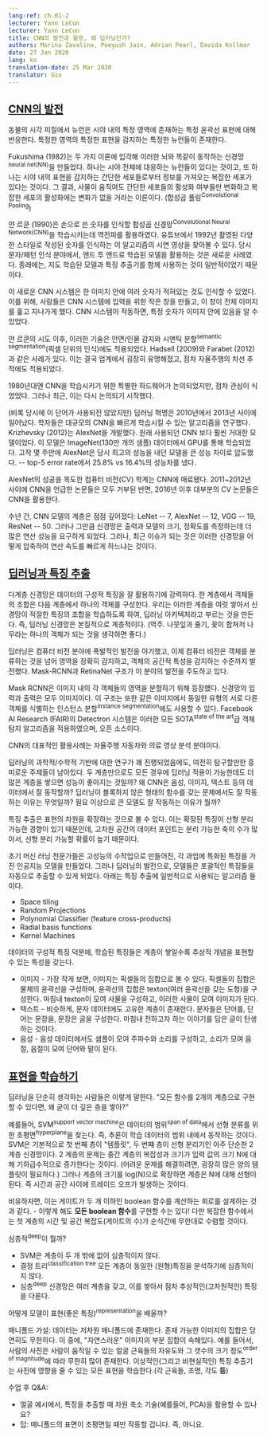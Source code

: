 ```yaml
---
lang-ref: ch.01-2
lecturer: Yann LeCun
lecturer: Yann LeCun
title: CNN의 발전과 활용, 왜 딥러닝인가?
authors: Marina Zavalina, Peeyush Jain, Adrian Pearl, Davida Kollmar
date: 27 Jan 2020
lang: ko
translation-date: 25 Mar 2020
translator: Gio
---
```



## [CNN의 발전](https://www.youtube.com/watch?v=0bMe_vCZo30&t=2965s)

<!-- In animal brains, neurons react to edges that are at particular orientations. Groups of neurons that react to the same orientations are replicated over all of the visual field.
-->
동물의 시각 피질에서 뉴런은 시야 내의 특정 영역에 존재하는 특정 윤곽선 표현에 대해 반응한다. 특정한 영역의 특정한 표현을 감지하는 특정한 뉴런들이 존재한다.

<!--Fukushima (1982) built a neural net (NN) that worked the same way as the brain, based on two concepts. First, neurons are replicated across the visual field. Second, there are complex cells that pool the information from simple cells (orientation-selective units). As a result, the shift of the picture will change the activation of simple cells, but will not influence the integrated activation of the complex cell (convolutional pooling).
-->
Fukushima (1982)는 두 가지 이론에 입각해 이러한 뇌와 똑같이 동작하는 신경망<sup>neural net(NN)</sup>을 만들었다. 하나는 시야 전체에 대응하는 뉴런들이 있다는 것이고, 또 하나는 시야 내의 표현을 감지하는 간단한 세포들로부터 정보를 가져오는 복잡한 세포가 있다는 것이다. 그 결과, 사물이 움직여도 간단한 세포들의 활성화 여부들만 변화하고 복잡한 세포의 활성화에는 변화가 없을 거라는 이론이다. (합성곱 풀링<sup>Convolutional Pooling</sup>)

<!--LeCun (1990) used backprop to train a CNN to recognize handwritten digits. There is a demo from 1992 where the algorithm recognizes the digits of any style. Doing character/pattern recognition using a model that is trained end-to-end was new at that time. Previously, people had used feature extractors with a supervised model on top.
-->
얀 르쿤 (1990)은 손으로 쓴 숫자를 인식할 합성곱 신경망<sup>Convolutional Neural Network(CNN)</sup>을 학습시키는데 역전파를 활용하였다. 유튜브에서 1992년 촬영된 다양한 스타일로 작성된 숫자를 인식하는 이 알고리즘의 시연 영상을 찾아볼 수 있다. 당시 문자/패턴 인식 분야에서, 앤드 투 앤드로 학습된 모델을 활용하는 것은 새로운 사례였다. 종래에는, 지도 학습된 모델과 특징 추출기를 함께 사용하는 것이 일반적이었기 때문이다.

<!--These new CNN systems could recognize multiple characters in the image at the same time. To do it, people used a small input window for a CNN and swiped it over the whole image. If it activated, it meant there was a particular character present.
-->
이 새로운 CNN 시스템은 한 이미지 안에 여러 숫자가 적혀있는 것도 인식할 수 있었다. 이를 위해, 사람들은 CNN 시스템에 입력을 위한 작은 창을 만들고, 이 창이 전체 이미지를 훑고 지나가게 했다. CNN 시스템이 작동하면, 특정 숫자가 이미지 안에 있음을 알 수 있었다.

<!--Later, this idea was applied to faces/people detection and semantic segmentation (pixel-wise classification). Examples include Hadsell (2009) and Farabet (2012). This eventually became popular in industry, used in autonomous driving applications such as lane tracking.
-->
얀 르쿤의 시도 이후, 이러한 기술은 안면/인물 감지와 시맨틱 분할<sup>semantic segmentation</sup>(픽셀 단위의 인식)에도 적용되었다. Hadsell (2009)와 Farabet (2012)과 같은 사례가 있다. 이는 결국 업계에서 굉장히 유명해졌고, 점차 자율주행의 차선 추적에도 적용되었다.

<!--Special types of hardware to train CNN were a hot topic in the 1980s, then the interest dropped, and now it has become popular again.
-->
1980년대엔 CNN을 학습시키기 위한 특별한 하드웨어가 논의되었지만, 점차 관심이 식었었다. 그러나 최근, 이는 다시 논의되기 시작했다.

<!--The deep learning (though the term was not used at that time) revolution started in 2010-2013. Researchers focused on inventing algorithms that could help train large CNNs faster. Krizhevsky (2012) came up with AlexNet, which was a much larger CNN than those used before, and trained it on ImageNet (1.3 million samples) using GPUs. After running for a couple of weeks AlexNet beat the performance of the best competing systems by a large margin -- a 25.8% vs 16.4% top-5 error rate.
-->
(비록 당시에 이 단어가 사용되진 않았지만) 딥러닝 혁명은 2010년에서 2013년 사이에 일어났다. 학자들은 대규모의 CNN을 빠르게 학습시킬 수 있는 알고리즘을 연구했다. Krizhevsky (2012)는 AlexNet을 개발했다. 원래 사용되던 CNN 보다 훨씬 거대한 모델이었다. 이 모델은 ImageNet(130만 개의 샘플) 데이터에서 GPU를 통해 학습되었다. 고작 몇 주만에 AlexNet은 당시 최고의 성능을 내던 모델을 큰 성능 차이로 압도했다. -- top-5 error rate에서 25.8% vs 16.4%의 성능차를 냈다.

<!--After seeing AlexNet's success, the computer vision (CV) community was convinced that CNNs work. While all papers from 2011-2012 that mentioned CNNs had been rejected, since 2016 most accepted CV papers use CNNs.
-->
AlexNet의 성공을 목도한 컴퓨터 비전(CV) 학계는 CNN에 매료됐다. 2011~2012년 사이에 CNN을 언급한 논문들은 모두 거부된 반면, 2016년 이후 대부분의 CV 논문들은 CNN을 활용한다.

<!--Over the years, the number of layers used has been increasing: LeNet -- 7, AlexNet -- 12, VGG -- 19, ResNet -- 50. However, there is a trade-off between the number of operations needed to compute the output, the size of the model, and its accuracy. Thus, a popular topic now is how to compress the networks to make the computations faster.
-->
수년 간, CNN 모델의 계층은 점점 깊어졌다: LeNet -- 7, AlexNet -- 12, VGG -- 19, ResNet -- 50. 그러나 그만큼 신경망은 출력과 모델의 크기, 정확도를 측정하는데 더 많은 연산 성능을 요구하게 되었다. 그러나, 최근 이슈가 되는 것은 이러한 신경망을 어떻게 압축하여 연산 속도를 빠르게 하느냐는 것이다.


## [딥러닝과 특징 추출](https://www.youtube.com/watch?v=0bMe_vCZo30&t=3955s)

<!--Multilayer networks are successful because they exploit the compositional structure of natural data. In compositional hierarchy,  combinations of objects at one layer in the hierarchy form the objects at the next layer. If we mimic this hierarchy as multiple layers and let the network learn the appropriate combination of features, we get what is called Deep Learning architecture. Thus, Deep Learning networks are hierarchical in nature.
-->
다계층 신경망은 데이터의 구성적 특징을 잘 활용하기에 강력하다. 한 계층에서 객체들의 조합은 다음 계층에서 하나의 객체를 구성한다. 우리는 이러한 계층을 여럿 쌓아서 신경망이 적절한 특징의 조합을 학습하도록 하여, 딥러닝 아키텍처라고 부르는 것을 만든다. 즉, 딥러닝 신경망은 본질적으로 계층적이다.
(역주. 나뭇잎과 줄기, 꽃이 합쳐저 나무라는 하나의 객체가 되는 것을 생각하면 좋다.)

<!--Deep learning architectures have led to an incredible progress in computer vision tasks ranging from identifying and generating accurate masks around the objects to identifying spatial properties of an object. Mask-RCNN and RetinaNet architectures mainly led to this improvement.
-->
딥러닝은 컴퓨터 비전 분야에 폭발적인 발전을 야기했고, 이제 컴퓨터 비전은 객체를 분류하는 것을 넘어 영역을 정확히 감지하고, 객체의 공간적 특성을 감지하는 수준까지 발전했다. Mask-RCNN과 RetinaNet 구조가 이 분야의 발전을 주도하고 있다.

<!--Mask RCNNs have found their use in segmenting individual objects, i.e. creating masks for each object in an image. The input and output are both images. The architecture can also be used to do instance segmentation, i.e. identifying different objects of the same type in an image. Detectron, a Facebook AI Research (FAIR) software system, implements all these state-of-the-art object detection algorithms and is open source.
-->
Mask RCNN은 이미지 내의 각 객체들의 영역을 분할하기 위해 등장헀다. 신경망의 입력과 출력은 모두 이미지이다. 이 구조는 또한 같은 이미지에서 동일한 유형의 서로 다른 객체를 식별하는 인스턴스 분할<sup>instance segmentation</sup>에도 사용할 수 있다. Facebook AI Research (FAIR)의 Detectron 시스템은 이러한 모든 SOTA<sup>state of the art</sup>급 객체 탐지 알고리즘을 적용하였으며, 오픈 소스이다.

<!--Some of the practical applications of CNNs are powering autonomous driving and analysing medical images.
-->
CNN의 대표적인 활용사례는 자율주행 자동차와 의료 영상 분석 분야이다.

<!--Although the science and mathematics behind deep learning is fairly understood, there are still some interesting questions that require more research. These questions include: Why do architectures with multiple layers perform better, given that we can approximate any function with two layers? Why do CNNs work well with natural data such as speech, images, and text? How are we able to optimize non-convex functions so well? Why do over-parametrised architectures work?
-->
딥러닝의 과학적/수학적 기반에 대한 연구가 꽤 진행되었음에도, 여전히 탐구할만한 흥미로운 주제들이 남아있다. 두 계층만으로도 모든 경우에 딥러닝 적용이 가능한데도 더 많은 계층을 쌓으면 성능이 좋아지는 것일까? 왜 CNN은 음성, 이미지, 텍스트 등의 데이터에서 잘 동작할까? 딥러닝이 볼록하지 않은 형태의 함수를 갖는 문제에서도 잘 작동하는 이유는 무엇일까? 필요 이상으로 큰 모델도 잘 작동하는 이유가 뭘까?

<!-- Feature extraction consists of expanding the representational dimension such that the expanded features are more likely to be linearly separable; data points in higher dimensional space are more likely to be linearly separable due to the increase in the number of possible separating planes.
-->
특징 추출은 표현의 차원을 확장하는 것으로 볼 수 있다. 이는 확장된 특징이 선형 분리 가능한 경향이 있기 때문인데, 고차원 공간의 데이터 포인트는 분리 가능한 축의 수가 많아서, 선형 분리 가능할 확률이 높기 때문이다.

<!--Earlier machine learning practitioners relied on high quality, hand crafted, and task specific features to build artificial intelligence models, but with the advent of Deep Learning, the models are able to extract the generic features automatically. Some common approaches used in feature extraction algorithms are highlighted below:
-->
초기 머신 러닝 전문가들은 고성능의 수작업으로 만들어진, 각 과업에 특화된 특징을 가진 인공지능 모델을 만들었다. 그러나 딥러닝의 발전으로, 모델들은 포괄적인 특징들을 자동으로 추출할 수 있게 되었다. 아래는 특징 추출에 일반적으로 사용되는 알고리즘 들이다.

- Space tiling
- Random Projections
- Polynomial Classifier (feature cross-products)
- Radial basis functions
- Kernel Machines

<!--Because of the compositional nature of data, learned features have a hierarchy of representations with increasing level of abstractions. For example:
-->
데이터의 구성적 특징 덕분에, 학습된 특징들은 계층이 쌓일수록 추상적 개념을 표현할 수 있는 특성을 갖는다.

<!--
-  Images - At the most granular level, images can be thought of as pixels. Combination of pixels constitute edges which when combined forms textons (multi-edge shapes). Textons form motifs and motifs form parts of the image. By combining these parts together we get the final image.
-  Text - Similarly, there is an inherent hierarchy in textual data. Characters form words, when we combine words together we get word-groups, then clauses, then by combining clauses we get sentences. Sentences finally tell us what story is being conveyed.
-  Speech - In speech, samples compose bands, which compose sounds, which compose phones, then phonemes, then whole words, then sentences, thus showing a clear hierarchy in representation.
- -->
-  이미지 - 가장 작게 보면, 이미지는 픽셀들의 집합으로 볼 수 있다. 픽셀들의 집합은 물체의 윤곽선을 구성하며, 윤곽선의 집합은 texton(여러 윤곽선을 갖는 도형)을 구성한다. 마침내 texton이 모여 사물을 구성하고, 이러한 사물이 모여 이미지가 된다.
-  텍스트 - 비슷하게, 문자 데이터에도 고유한 계층이 존재한다. 문자들은 단어를, 단어는 문장을, 문장은 글을 구성한다. 마침내 전하고자 하는 이야기를 담은 글이 탄생하는 것이다.
-  음성 - 음성 데이터에서도 샘플이 모여 주파수와 소리를 구성하고, 소리가 모여 음절, 음절이 모여 단어와 말이 된다.


## [표현을 학습하기](https://www.youtube.com/watch?v=0bMe_vCZo30&t=4767s)

<!--There are those who dismiss Deep Learning: if we can approximate any function with 2 layers, why have more?
-->
딥러닝을 단순히 생각하는 사람들은 이렇게 말한다. "모든 함수를 2개의 계층으로 구현할 수 있다면, 왜 굳이 더 깊은 층을 쌓아?"

<!-- For example: SVMs find a separating hyperplane "in the span of the data," meaning predictions are based on comparisons to training examples. SVMs are essentially a very simplistic 2 layer neural net, where the first layer defines "templates" and the second layer is a linear classifier. The problem with 2 layer fallacy is that the complexity and size of the middle layer is exponential in N (to do well with a difficult task, need LOTS of templates). But if you expand the number of layers to log(N), the layers become linear in N. There is a trade-off between time and space.
-->
예를들어, SVM<sup>support vector machine</sup>은 데이터의 범위<sup>span of data</sup>에서 선형 분류를 위한 초평면<sup>hyperplane</sup>을 찾는다. 즉, 추론이 학습 데이터의 범위 내에서 동작하는 것이다. SVM은 기본적으로 첫 번째 층이 "템플릿", 두 번쨰 층이 선형 분리기인 아주 단순한 2 계층 신경망이다. 2 계층의 문제는 중간 계층의 복잡성과 크기가 입력 값의 크기 N에 대해 기하급수적으로 증가한다는 것이다. (어려운 문제를 해결하려면, 굉장히 많은 양의 템플릿이 필요하다.) 그러나 계층의 크기를 log(N)으로 확장하면 계층은 N에 대해 선형이 된다. 즉 시간과 공간 사이에 트레이드 오프가 발생하는 것이다.

<!-- An analogy is designing a circuit to compute a boolean function with no more than two layers of gates - we can compute **any boolean function** this way! But, the complexity and resources of the first layer (number of gates) quickly becomes infeasible for complex functions.
-->
비유하자면, 이는 게이트가 두 개 이하인 boolean 함수를 계산하는 회로를 설계하는 것과 같다. - 이렇게 해도 **모든 boolean 함수**를 구현할 수는 있다! 다만 복잡한 함수에서는 첫 계층의 시간 및 공간 복잡도(게이트의 수)가 순식간에 무한대로 수렴할 것이다.

<!--What is "deep"?

- An SVM isn't deep because it only has two layers
- A classification tree isn't deep because every layer analyses the same (raw) features
- A deep network has several layers and uses them to build a **hierarchy of features of increasing complexity**
- -->
심층적<sup>deep</sup>이 뭘까?

- SVM은 계층이 두 개 밖에 없어 심층적이지 않다.
- 결정 트리<sup>classification tree</sup> 모든 계층이 동일한 (원형)특징을 분석하기에 심층적이지 않다.
- 심층<sup>deep</sup> 신경망은 여러 계층을 갖고, 이를 쌓아서 점차 추상적인(고차원적인) 특징을 다룬다.

<!--How can models learn representations (good features)?
-->
어떻게 모델이 표현(좋은 특징)<sup>representation</sup>을 배울까?

<!--Manifold hypothesis: natural data lives in a low-dimensional manifold. Set of possible images is essentially infinite, set of "natural" images is a tiny subset. For example: for an image of a person, the set of possible images is on the order of magnitude of the number of face muscles they can move (degrees of freedom) ~ 50. An ideal (and unrealistic) feature extractor represents all the factors of variation (each of the muscles, lighting, *etc.*).
-->
매니폴드 가설: 데이터는 저차원 매니폴드에 존재한다. 존재 가능한 이미지의 집합은 당연히도 무한하다. 이 중에, "자연스러운" 이미지의 부분 집합이 속해있다.
예를 들어서, 사람의 사진은 사람이 움직일 수 있는 얼굴 근육들의 자유도와 그 갯수의 크기 정도<sup>order of magnitude</sup>에 따라 무한히 많이 존재한다. 이상적인(그리고 비현실적인) 특징 추출기는 사진에 영향을 줄 수 있는 모든 표현을 학습한다.(각 근육들, 조명, 각도 **등**)

<!--Q&A from the end of lecture:
-->
수업 후 Q&A:

<!--
- For the face example, could some other dimensionality reduction technique (*i.e.* PCA) extract these features?
  - Answer: would only work if the manifold surface is a hyperplane, which it is not
-->
- 얼굴 예시에서, 특징을 추출할 때 차원 축소 기술(예를들어, PCA)을 활용할 수 있나요?
- 답: 매니폴드의 표면이 초평면일 때만 작동할 겁니다. 즉, 아니요.
